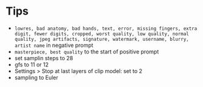 # Tips
- `lowres, bad anatomy, bad hands, text, error, missing fingers, extra digit, fewer digits, cropped, worst quality, low quality, normal quality, jpeg artifacts, signature, watermark, username, blurry, artist name` in negative prompt
- `masterpiece, best quality` to the start of positive prompt
- set samplin steps to 28
- gfs to 11 or 12
- Settings > Stop at last layers of clip model: set to 2
- sampling to Euler